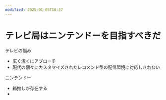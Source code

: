 ```yaml
---
modified: 2025-01-05T18:37
---
```

# テレビ局はニンテンドーを目指すべきだ

テレビの悩み

- 広く浅くにアプローチ  
- 現代の個々にカスタマイズされたレコメンド型の配信環境に対応しきれない  

ニンテンドー

- 箱推しが存在する  
-